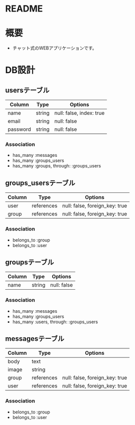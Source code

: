 # README

# 概要
- チャット式のWEBアプリケーションです。

# DB設計

## usersテーブル
|Column|Type|Options|
|------|----|-------|
|name|string|null: false, index: true| 
|email|string|null: false|
|password|string|null: false|

### Association
- has_many :messages
- has_many :groups_users
- has_many :groups, through: :groups_users

## groups_usersテーブル
|Column|Type|Options|
|------|----|-------|
|user|references|null: false, foreign_key: true|
|group|references|null: false, foreign_key: true|

### Association
- belongs_to :group
- belongs_to :user

## groupsテーブル
|Column|Type|Options|
|------|----|-------|
|name|string|null: false|

### Association
- has_many :messages
- has_many :groups_users
- has_many :users, through: :groups_users

## messagesテーブル
|Column|Type|Options|
|------|----|-------|
|body|text|
|image|string|
|group|references|null: false, foreign_key: true|
|user|references|null: false, foreign_key: true|

### Association
- belongs_to :group
- belongs_to :user
